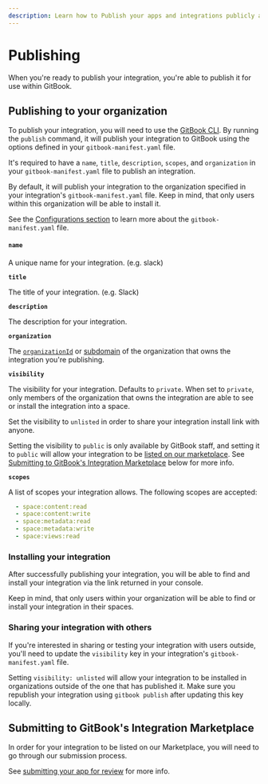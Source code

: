 ```yaml
---
description: Learn how to Publish your apps and integrations publicly and privately
---
```


# Publishing

When you're ready to publish your integration, you're able to publish it for use within GitBook.

## Publishing to your organization

To publish your integration, you will need to use the [GitBook CLI](broken-reference). By running the `publish` command, it will publish your integration to GitBook using the options defined in your `gitbook-manifest.yaml` file.&#x20;

It's required to have a `name`, `title`, `description`, `scopes`, and `organization` in your `gitbook-manifest.yaml` file to publish an integration.

By default, it will publish your integration to the organization specified in your integration's `gitbook-manifest.yaml` file. Keep in mind, that only users within this organization will be able to install it.

See the [Configurations section](../integrations/configurations.md) to learn more about the `gitbook-manifest.yaml` file.

#### `name`

A unique name for your integration. (e.g. slack)

**`title`**

The title of your integration. (e.g. Slack)

**`description`**

The description for your integration.

**`organization`**

The [`organizationId`](concepts.md) or [subdomain](https://docs.gitbook.com/publishing/custom-domain/choose) of the organization that owns the integration you're publishing.

**`visibility`**

The visibility for your integration. Defaults to `private`. When set to `private`, only members of the organization that owns the integration are able to see or install the integration into a space.&#x20;

Set the visibility to `unlisted` in order to share your integration install link with anyone.

Setting the visibility to `public` is only available by GitBook staff, and setting it to `public` will allow your integration to be [listed on our marketplace](https://www.gitbook.com/integrations). See [Submitting to GitBook's Integration Marketplace](publishing.md#submitting-to-gitbooks-integration-marketplace) below for more info.

**`scopes`**

A list of scopes your integration allows. The following scopes are accepted:

```yaml
  - space:content:read
  - space:content:write
  - space:metadata:read
  - space:metadata:write
  - space:views:read
```

### Installing your integration

After successfully publishing your integration, you will be able to find and install your integration via the link returned in your console.&#x20;

Keep in mind, that only users within your organization will be able to find or install your integration in their spaces.

### Sharing your integration with others

If you're interested in sharing or testing your integration with users outside, you'll need to update the `visibility` key in your integration's `gitbook-manifest.yaml` file.&#x20;

Setting `visibility: unlisted` will allow your integration to be installed in organizations outside of the one that has published it. Make sure you republish your integration using `gitbook publish` after updating this key locally.

## Submitting to GitBook's Integration Marketplace

In order for your integration to be listed on our Marketplace, you will need to go through our submission process.&#x20;

See [submitting your app for review](../marketplace/submit-your-app-for-review.md) for more info.

